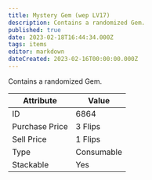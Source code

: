 ```yaml
---
title: Mystery Gem (wep LV17)
description: Contains a randomized Gem.
published: true
date: 2023-02-18T16:44:34.000Z
tags: items
editor: markdown
dateCreated: 2023-02-16T00:00:00.000Z
---
```


Contains a randomized Gem.

|Attribute|Value|
|-|-|
|ID|6864|
|Purchase Price|3 Flips|
|Sell Price|1 Flips|
|Type|Consumable|
|Stackable|Yes|


